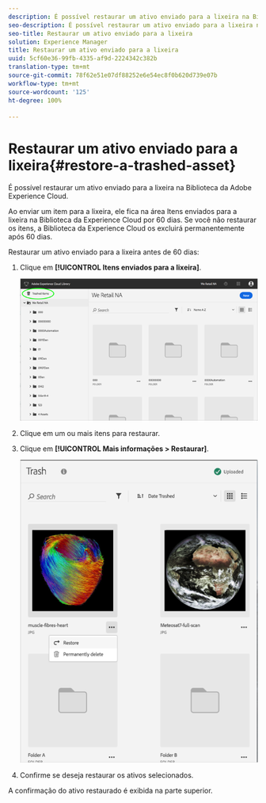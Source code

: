 ```yaml
---
description: É possível restaurar um ativo enviado para a lixeira na Biblioteca da Adobe Experience Cloud.
seo-description: É possível restaurar um ativo enviado para a lixeira na Biblioteca da Adobe Experience Cloud.
seo-title: Restaurar um ativo enviado para a lixeira
solution: Experience Manager
title: Restaurar um ativo enviado para a lixeira
uuid: 5cf60e36-99fb-4335-af9d-2224342c382b
translation-type: tm+mt
source-git-commit: 78f62e51e07df88252e6e54ec8f0b620d739e07b
workflow-type: tm+mt
source-wordcount: '125'
ht-degree: 100%

---
```



# Restaurar um ativo enviado para a lixeira{#restore-a-trashed-asset}

É possível restaurar um ativo enviado para a lixeira na Biblioteca da Adobe Experience Cloud.

Ao enviar um item para a lixeira, ele fica na área Itens enviados para a lixeira na Biblioteca da Experience Cloud por 60 dias. Se você não restaurar os itens, a Biblioteca da Experience Cloud os excluirá permanentemente após 60 dias.

Restaurar um ativo enviado para a lixeira antes de 60 dias:

1. Clique em **[!UICONTROL Itens enviados para a lixeira]**.

   ![](assets/library_general_trashed_items.png)

1. Clique em um ou mais itens para restaurar.
1. Clique em **[!UICONTROL Mais informações > Restaurar]**.

   ![](assets/library_restore_perm_delete.png)

1. Confirme se deseja restaurar os ativos selecionados.

A confirmação do ativo restaurado é exibida na parte superior.
